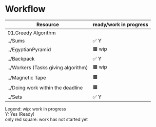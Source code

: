 # Workflow

| Resource | ready/work in progress | 
| - | - |
| 01.Greedy Algorithm |  
|../Sums| ✅ Y |
|../EgyptianPyramid| 🟧 wip |
|../Backpack| ✅ Y |
|../Workers (Tasks giving algorithm)| 🟧 wip |
|../Magnetic Tape| 🟧 | 
|../Doing work within the deadline| 🟧 |
|../Sets| ✅ Y |


Legend:
wip: work in progress  
Y: Yes (Ready)  
only red square: work has not started yet


 
 
 
 



